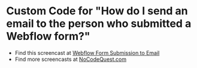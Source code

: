 # Custom Code for "How do I send an email to the person who submitted a Webflow form?"

* Find this screencast at [Webflow Form Submission to Email](https://NoCodeQuest.com/webflow-form-submission-to-email)
* Find more screencasts at [NoCodeQuest.com](https://NoCodeQuest.com)



